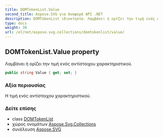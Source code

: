 ```yaml
---
title: DOMTokenList.Value
second_title: Aspose.SVG για Αναφορά API .NET
description: DOMTokenList ιδιοκτησία. Λαμβάνει ή ορίζει την τιμή ενός αντίστοιχου χαρακτηριστικού.
type: docs
weight: 30
url: /el/net/aspose.svg.collections/domtokenlist/value/
---
```

## DOMTokenList.Value property

Λαμβάνει ή ορίζει την τιμή ενός αντίστοιχου χαρακτηριστικού.

```csharp
public string Value { get; set; }
```

### Αξία περιουσίας

Η τιμή ενός αντίστοιχου χαρακτηριστικού.

### Δείτε επίσης

* class [DOMTokenList](../)
* χώρος ονομάτων [Aspose.Svg.Collections](../../domtokenlist/)
* συνέλευση [Aspose.SVG](../../../)


